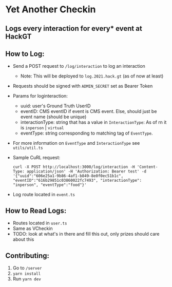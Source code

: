 # Yet Another Checkin

## Logs every interaction for every\* event at HackGT

## How to Log:

- Send a POST request to `/log/interaction` to log an interaction
  - Note: This will be deployed to `log.2021.hack.gt` (as of now at least)
- Requests should be signed with `ADMIN_SECRET` set as Bearer Token
- Params for loginteraction:
  - uuid: user's Ground Truth UserID
  - eventID: CMS eventID if event is CMS event. Else, should just be event name (should be unique)
  - interactionType: string that has a value in `InteractionType`: As of rn it is `inperson` | `virtual`
  - eventType: string corresponding to matching tag of `EventType`.
- For more information on `EventType` and `InteractionType` see `utils/util.ts`

- Sample CuRL request:
  ```
  curl -X POST http://localhost:3000/log/interaction -H 'Content-Type: application/json' -H 'Authorization: Bearer test' -d '{"uuid":"606e25a1-9b86-4af1-b849-8e0f0ec51b1c", "eventID":"616b29851c03860022fc7493", "interactionType": "inperson", "eventType":"food"}'
  ```
- Log route located in `event.ts`

## How to Read Logs:

- Routes located in `user.ts`
- Same as VCheckin
- TODO: look at what's in there and fill this out, only prizes should care about this

## Contributing:

1. Go to `/server`
2. `yarn install`
3. Run `yarn dev`

